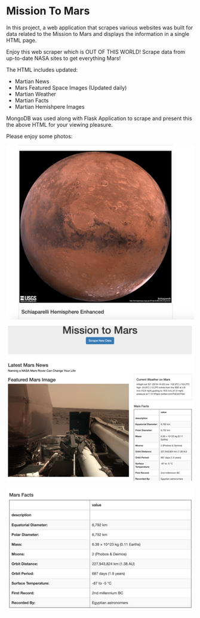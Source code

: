 # Mission To Mars
In this project,  a web application that scrapes various websites was built for data related to the Mission to Mars and displays the information in a single HTML page. 

Enjoy this web scraper which is OUT OF THIS WORLD! Scrape data from up-to-date NASA sites to get everything Mars!


The HTML includes updated:
- Martian News
- Mars Featured Space Images (Updated daily)
- Martian Weather
- Martian Facts 
- Martian Hemishpere Images

MongoDB was used along with Flask Application to scrape and present this the above HTML for your viewing pleasure.

Please enjoy some photos:

![Martian Hemisphere Schiaparelli](/Images/Schiaparelli.png)

![Mission To Mars HTML](/Images/mars_index.png)

![Fun Martian Facts](/Images/mars_facts.png)

